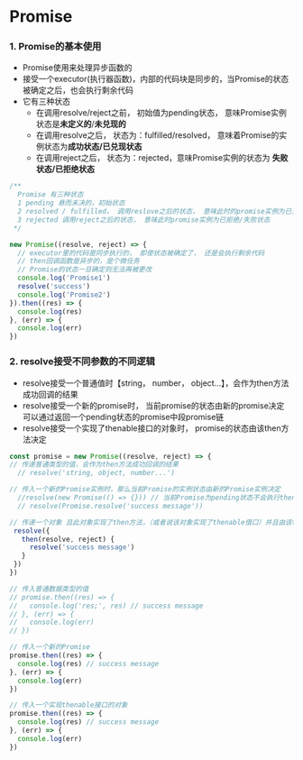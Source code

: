 # Promise

### 1. Promise的基本使用

* Promise使用来处理异步函数的
* 接受一个executor(执行器函数)，内部的代码块是同步的，当Promise的状态被确定之后，也会执行剩余代码
* 它有三种状态
  * 在调用resolve/reject之前， 初始值为pending状态， 意味Promise实例状态是**未定义的**/**未兑现的**
  * 在调用resolve之后， 状态为：fulfilled/resolved， 意味着Promise的实例状态为**成功状态/已兑现状态**
  * 在调用reject之后， 状态为：rejected，意味Promise实例的状态为 **失败状态/已拒绝状态**

```js
/**
  Promise 有三种状态
  1 pending 悬而未决的，初始状态
  2 resolved / fulfilled， 调用reslove之后的状态， 意味此时的promise实例为已兑现/成功状态
  3 rejected 调用reject之后的状态， 意味此时promise实例为已拒绝/失败状态
 */

new Promise((resolve, reject) => {
  // executor里的代码是同步执行的， 即使状态被确定了， 还是会执行剩余代码
  // then回调函数是异步的，是个微任务
  // Promise的状态一旦确定则无法再被更改
  console.log('Promise1')
  resolve('success')
  console.log('Promise2')
}).then((res) => {
  console.log(res)
}, (err) => {
  console.log(err)
})
```

### 2. resolve接受不同参数的不同逻辑

* resolve接受一个普通值时【string， number， object...】，会作为then方法成功回调的结果
* resolve接受一个新的promise时， 当前promise的状态由新的promise决定 可以通过返回一个pending状态的promise中段promise链
* resolve接受一个实现了thenable接口的对象时， promise的状态由该then方法决定

```js
const promise = new Promise((resolve, reject) => {
// 传递普通类型的值，会作为then方法成功回调的结果
  // resolve('string, object, number...') 

// 传入一个新的Promise实例时，那么当前Promise的实例状态由新的Promise实例决定
  //resolve(new Promise(() => {})) // 当前Promise为pending状态不会执行then方法里面去
  // resolve(Promise.resolve('success message'))

// 传递一个对象 且此对象实现了then方法，（或者说该对象实现了thenable借口）并且由该then方法决定后续状态
 resolve({
   then(resolve, reject) {
     resolve('success message')
   }
 })
})

// 传入普通数据类型的值
// promise.then((res) => {
//   console.log('res;', res) // success message
// }, (err) => {
//   console.log(err)
// })

// 传入一个新的Promise
promise.then((res) => {
  console.log(res) // success message
}, (err) => {
  console.log(err)
})

// 传入一个实现thenable接口的对象
promise.then((res) => {
  console.log(res) // success message
}, (err) => {
  console.log(err)
})
```

